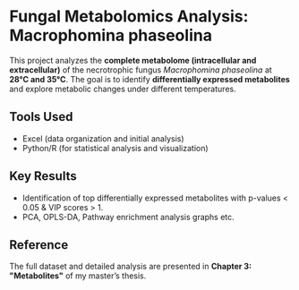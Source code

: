 # Fungal Metabolomics Analysis: Macrophomina phaseolina

This project analyzes the **complete metabolome (intracellular and extracellular)** of the necrotrophic fungus *Macrophomina phaseolina* at **28°C and 35°C**. The goal is to identify **differentially expressed metabolites** and explore metabolic changes under different temperatures.

## Tools Used
- Excel (data organization and initial analysis)  
- Python/R (for statistical analysis and visualization)  

## Key Results
- Identification of top differentially expressed metabolites with p-values < 0.05 & VIP scores > 1.
- PCA, OPLS-DA, Pathway enrichment analysis graphs etc.

## Reference
The full dataset and detailed analysis are presented in **Chapter 3: "Metabolites"** of my master’s thesis.
